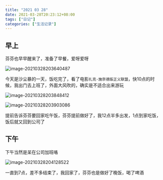 ```yaml
---
title: "2021 03 28"
date: 2021-03-28T20:23:12+08:00
tags: ["日记"]
categories: ["生活记录"]
---
```


## 早上

芬芬也早早醒来了，准备了早餐，爱呀爱呀

![image-20210328203640487](https://i.loli.net/2021/03/28/ncw6jauxz5BTq9P.png)

今天是沙尘暴的一天，饭吃完了，看了电影`扎克·施奈德版正义联盟`，快10点的时候，我出门去上班了，外面大风吹的，确实是不适合出来游玩

![image-20210328203848412](https://i.loli.net/2021/03/28/4u6v8fVkc1FQBJM.png)

![image-20210328203903086](https://i.loli.net/2021/03/28/TPZsrhNCAOdbMy4.png)

提前告诉芬芬要回家吃午饭，芬芬提前做好了，我12点半多出发，1点到家吃饭，饭后就又回到公司了

## 下午

下午当然是呆在公司加班咯

![image-20210328204128522](https://i.loli.net/2021/03/28/wHbQxCEMyPYv4k8.png)

一直到7点，差不多结束了，我回家了，芬芬也是做好了晚饭，喝了啤酒